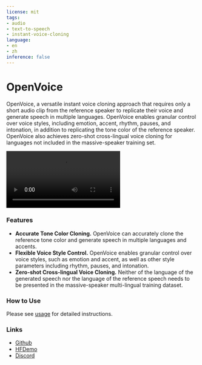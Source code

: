 ```yaml
---
license: mit
tags:
- audio
- text-to-speech
- instant-voice-cloning
language:
- en
- zh
inference: false
---
```


# OpenVoice
OpenVoice, a versatile instant voice cloning approach that requires only a short audio clip from the reference speaker to replicate their voice and generate speech in multiple languages. OpenVoice enables granular control over voice styles, including emotion, accent, rhythm, pauses, and intonation, in addition to replicating the tone color of the reference speaker. OpenVoice also achieves zero-shot cross-lingual voice cloning for languages not included in the massive-speaker training set.

<video controls autoplay src="https://cdn-uploads.huggingface.co/production/uploads/641de0213239b631552713e4/uCHTHD9OUotgOflqDu3QK.mp4"></video>

### Features
- **Accurate Tone Color Cloning.** OpenVoice can accurately clone the reference tone color and generate speech in multiple languages and accents.
- **Flexible Voice Style Control.** OpenVoice enables granular control over voice styles, such as emotion and accent, as well as other style parameters including rhythm, pauses, and intonation.
- **Zero-shot Cross-lingual Voice Cloning.** Neither of the language of the generated speech nor the language of the reference speech needs to be presented in the massive-speaker multi-lingual training dataset.

### How to Use
Please see [usage](https://github.com/myshell-ai/OpenVoice/blob/main/docs/USAGE.md) for detailed instructions.

### Links
- [Github](https://github.com/myshell-ai/OpenVoice)
- [HFDemo](https://huggingface.co/spaces/myshell-ai/OpenVoice)
- [Discord](https://discord.gg/myshell)

